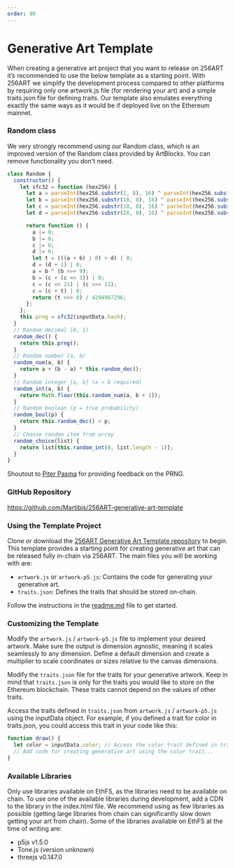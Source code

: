 ```yaml
---
order: 90
---
```


# Generative Art Template

When creating a generative art project that you want to release on 256ART it’s recommended to use the below template as a starting point. With 256ART we simplify the development process compared to other platforms by requiring only one artwork.js file (for rendering your art) and a simple traits.json file for defining traits. Our template also emulates everything exactly the same ways as it would be if deployed live on the Ethereum mainnet.

### Random class

We very strongly recommend using our Random class, which is an improved version of the Random class provided by ArtBlocks. You can remove functionality you don't need.

```javascript
class Random {
  constructor() {
    let sfc32 = function (hex256) {
      let a = parseInt(hex256.substr(2, 8), 16) ^ parseInt(hex256.substr(34, 8), 16);
      let b = parseInt(hex256.substr(10, 8), 16) ^ parseInt(hex256.substr(42, 8), 16);
      let c = parseInt(hex256.substr(18, 8), 16) ^ parseInt(hex256.substr(50, 8), 16);
      let d = parseInt(hex256.substr(26, 8), 16) ^ parseInt(hex256.substr(58, 8), 16);

      return function () {
        a |= 0;
        b |= 0;
        c |= 0;
        d |= 0;
        let t = (((a + b) | 0) + d) | 0;
        d = (d + 1) | 0;
        a = b ^ (b >>> 9);
        b = (c + (c << 3)) | 0;
        c = (c << 21) | (c >>> 11);
        c = (c + t) | 0;
        return (t >>> 0) / 4294967296;
      };
    };
    this.prng = sfc32(inputData.hash);
  }
  // Random decimal [0, 1)
  random_dec() {
    return this.prng();
  }
  // Random number [a, b)
  random_num(a, b) {
    return a + (b - a) * this.random_dec();
  }
  // Random integer [a, b] (a < b required)
  random_int(a, b) {
    return Math.floor(this.random_num(a, b + 1));
  }
  // Random boolean (p = true probability)
  random_bool(p) {
    return this.random_dec() < p;
  }
  // Choose random item from array
  random_choice(list) {
    return list[this.random_int(0, list.length - 1)];
  }
}
```
Shoutout to [Piter Pasma](https://twitter.com/piterpasma) for providing feedback on the PRNG.

### GitHub Repository
https://github.com/Martibis/256ART-generative-art-template 

### Using the Template Project
Clone or download the [256ART Generative Art Template repository](https://github.com/Martibis/256ART-generative-art-template) to begin. This template provides a starting point for creating generative art that can be released fully in-chain via 256ART. The main files you will be working with are:
- `artwork.js` or `artwork-p5.js`: Contains the code for generating your generative art.
- `traits.json`: Defines the traits that should be stored on-chain.

Follow the instructions in the [readme.md](https://github.com/Martibis/256ART-generative-art-template/blob/main/README.md) file to get started.

### Customizing the Template
Modify the `artwork.js` / `artwork-p5.js` file to implement your desired artwork. Make sure the output is dimension agnostic, meaning it scales seamlessly to any dimension. Define a default dimension and create a multiplier to scale coordinates or sizes relative to the canvas dimensions.

Modify the `traits.json` file for the traits for your generative artwork. Keep in mind that `traits.json` is only for the traits you would like to store on the Ethereum blockchain. These traits cannot depend on the values of other traits.

Access the traits defined in `traits.json` from `artwork.js` / `artwork-p5.js`  using the inputData object. For example, if you defined a trait for color in traits.json, you could access this trait in your code like this:
```javascript
function draw() {
  let color = inputData.color; // Access the color trait defined in traits.json
  // Add code for creating generative art using the color trait...
}
```
### Available Libraries
Only use libraries available on EthFS, as the libraries need to be available on chain. To use one of the available libraries during development, add a CDN to the library in the index.html file. We recommend using as few libraries as possible (getting large libraries from chain can significantly slow down getting your art from chain). Some of the libraries available on EthFS at the time of writing are:
- p5js v1.5.0
- Tone.js (version unknown)
- threejs v0.147.0